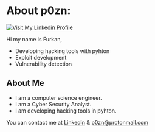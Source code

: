 # About p0zn:

[![Visit My Linkedin Profile](https://www.linkpicture.com/q/tubnail.jpg)](https://www.linkedin.com/in/p0zn/)

Hi my name is Furkan,


- Developing hacking tools with pyhton
- Exploit development
- Vulnerability detection
## About Me

- I am a computer science engineer.
- I am a Cyber Security Analyst.
- I am developing hacking tools in pyhton.


You can contact me at [Linkedin][df2] 
& p0zn@protonmail.com


[//]: # 
   [df2]: <https://www.linkedin.com/in/p0zn/>
